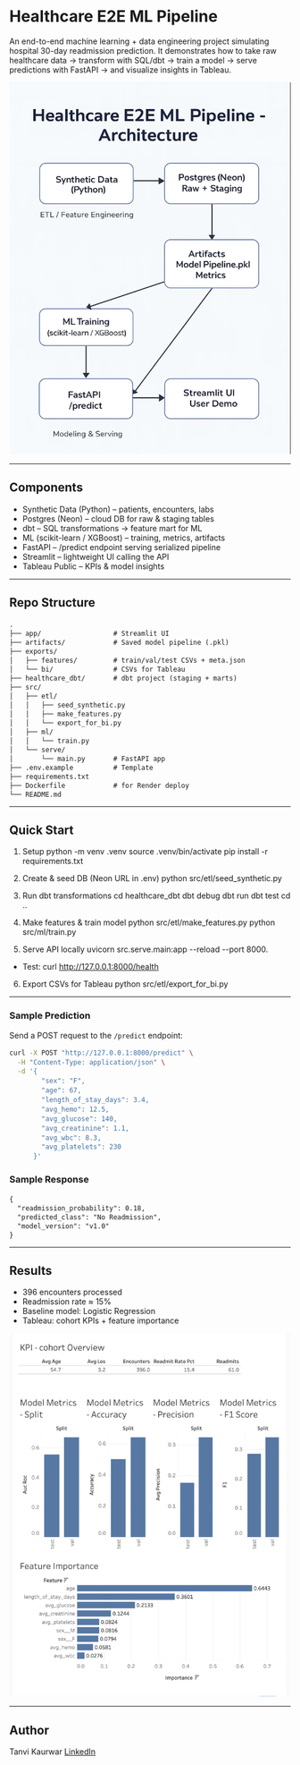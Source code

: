 # Healthcare E2E ML Pipeline

An end-to-end machine learning + data engineering project simulating hospital 30-day readmission prediction.
It demonstrates how to take raw healthcare data → transform with SQL/dbt → train a model → serve predictions with FastAPI → and visualize insights in Tableau.

<p align="center"> <img src="assets/architecture.png" alt="Architecture diagram" width="850"> </p>

---

## Components

- Synthetic Data (Python) – patients, encounters, labs
- Postgres (Neon) – cloud DB for raw & staging tables
- dbt – SQL transformations → feature mart for ML
- ML (scikit-learn / XGBoost) – training, metrics, artifacts
- FastAPI – /predict endpoint serving serialized pipeline
- Streamlit – lightweight UI calling the API
- Tableau Public – KPIs & model insights

---

## Repo Structure
```
.
├── app/                  # Streamlit UI
├── artifacts/            # Saved model pipeline (.pkl)
├── exports/
│   ├── features/         # train/val/test CSVs + meta.json
│   └── bi/               # CSVs for Tableau
├── healthcare_dbt/       # dbt project (staging + marts)
├── src/
│   ├── etl/
│   │   ├── seed_synthetic.py
│   │   ├── make_features.py
│   │   └── export_for_bi.py
│   ├── ml/
│   │   └── train.py
│   └── serve/
│       └── main.py       # FastAPI app
├── .env.example          # Template
├── requirements.txt
├── Dockerfile            # for Render deploy
└── README.md

```

---

## Quick Start

1) Setup
python -m venv .venv
source .venv/bin/activate
pip install -r requirements.txt

2) Create & seed DB (Neon URL in .env)
python src/etl/seed_synthetic.py

3) Run dbt transformations
cd healthcare_dbt
dbt debug
dbt run
dbt test
cd ..

4) Make features & train model
python src/etl/make_features.py
python src/ml/train.py

5) Serve API locally
uvicorn src.serve.main:app --reload --port 8000.
- Test: curl http://127.0.0.1:8000/health

6) Export CSVs for Tableau
python src/etl/export_for_bi.py

---

### Sample Prediction

Send a POST request to the `/predict` endpoint:

```bash
curl -X POST "http://127.0.0.1:8000/predict" \
  -H "Content-Type: application/json" \
  -d '{
        "sex": "F",
        "age": 67,
        "length_of_stay_days": 3.4,
        "avg_hemo": 12.5,
        "avg_glucose": 140,
        "avg_creatinine": 1.1,
        "avg_wbc": 8.3,
        "avg_platelets": 230
      }'
```
### Sample Response
```
{
  "readmission_probability": 0.18,
  "predicted_class": "No Readmission",
  "model_version": "v1.0"
}
```

---

## Results

- 396 encounters processed
- Readmission rate ≈ 15%
- Baseline model: Logistic Regression
- Tableau: cohort KPIs + feature importance

[![Tableau Dashboard Preview](assets/tableau_preview.png)](https://public.tableau.com/views/overview_17567703623580/Readmission-Overview?:language=en-GB&publish=yes&:sid=&:redirect=auth&:display_count=n&:origin=viz_share_link)

---

## Author

Tanvi Kaurwar
[LinkedIn](https://www.linkedin.com/in/tanvi-kaurwar-779b501b0/)
